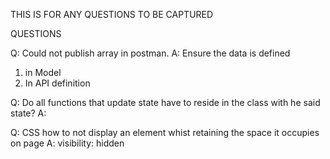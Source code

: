 THIS IS FOR ANY QUESTIONS TO BE CAPTURED

QUESTIONS

Q: Could not publish array in postman.
A: Ensure the data is defined

1. in Model
2. In API definition

Q: Do all functions that update state have to reside in the class with he said state?
A:

Q: CSS how to not display an element whist retaining the space it occupies on page
A: visibility: hidden
